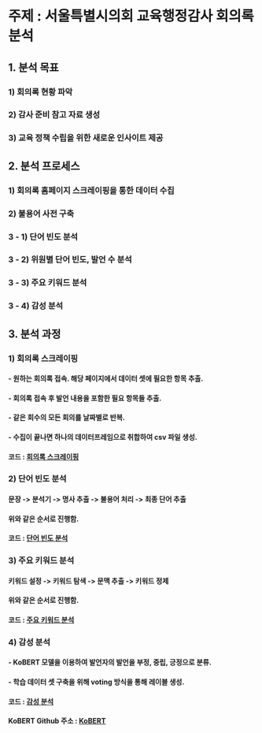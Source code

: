 # 주제 : 서울특별시의회 교육행정감사 회의록 분석       

## 1. 분석 목표    
### 1) 회의록 현황 파악     
### 2) 감사 준비 참고 자료 생성    
### 3) 교육 정책 수립을 위한 새로운 인사이트 제공         

## 2. 분석 프로세스 

### 1) 회의록 홈페이지 스크레이핑을 통한 데이터 수집
### 2) 불용어 사전 구축
### 3 - 1) 단어 빈도 분석
### 3 - 2) 위원별 단어 빈도, 발언 수 분석
### 3 - 3) 주요 키워드 분석
### 3 - 4) 감성 분석           

## 3. 분석 과정
### 1) 회의록 스크레이핑
#### - 원하는 회의록 접속. 해당 페이지에서 데이터 셋에 필요한 항목 추출.
#### - 회의록 접속 후 발언 내용을 포함한 필요 항목들 추출.
#### - 같은 회수의 모든 회의를 날짜별로 반복.
#### - 수집이 끝나면 하나의 데이터프레임으로 취합하여 csv 파일 생성.
#### 코드 : [회의록 스크레이핑](https://github.com/Umhyunbin/Education_Committee/blob/6227bd1f4a70904236427f5f6b57249054414eab/%ED%9A%8C%EC%9D%98%EB%A1%9D_%EC%8A%A4%ED%81%AC%EB%A0%88%EC%9D%B4%ED%95%91.ipynb)       

### 2) 단어 빈도 분석
#### 문장 -> 분석기 -> 명사 추출 -> 불용어 처리 -> 최종 단어 추출
#### 위와 같은 순서로 진행함.
#### 코드 : [단어 빈도 분석](https://github.com/Umhyunbin/Education_Committee/blob/5c6f7d2f48b601db2d1391f6fd707f287d58f807/%EB%8B%A8%EC%96%B4%20%EB%B9%88%EB%8F%84%20%EB%B6%84%EC%84%9D.ipynb)        

### 3) 주요 키워드 분석
#### 키워드 설정 -> 키워드 탐색 -> 문맥 추출 -> 키워드 정제
#### 위와 같은 순서로 진행함.
#### 코드 : [주요 키워드 분석](https://github.com/Umhyunbin/Education_Committee/blob/7b0fb3e182d255db067c406b2f7223c9db3d7bf8/%EB%8B%A8%EC%96%B4%20%ED%8F%AC%ED%95%A8%20%EB%AC%B8%EB%A7%A5%20%ED%8C%8C%EC%95%85.ipynb)     

### 4) 감성 분석
#### - KoBERT 모델을 이용하여 발언자의 발언을 부정, 중립, 긍정으로 분류.
#### - 학습 데이터 셋 구축을 위해 voting 방식을 통해 레이블 생성.
#### 코드 : [감성 분석](https://github.com/Umhyunbin/Education_Committee/blob/35c15035ff271cded36978d5ce2c4fe249ad0654/sentiment_classification_kobert.ipynb)      
 
#### KoBERT Github 주소 : [KoBERT](https://github.com/SKTBrain/KoBERT.git)
